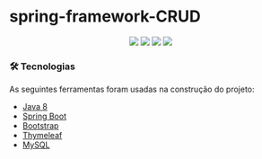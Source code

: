 # spring-framework-CRUD

<p align="center">
  <img src="https://img.shields.io/github/languages/count/gabrielsales311/spring-framework-CRUD?style=for-the-badge">
  <img src="https://img.shields.io/github/languages/code-size/gabrielsales311/spring-framework-CRUD?style=for-the-badge">
  <img src="https://img.shields.io/github/stars/gabrielsales311/spring-framework-CRUD?style=for-the-badge">
  <img src="https://img.shields.io/github/last-commit/gabrielsales311/spring-framework-CRUD?style=for-the-badge">
</p>

### 🛠 Tecnologias
As seguintes ferramentas foram usadas na construção do projeto:

- [Java 8](https://www.java.com/pt_BR/download/)
- [Spring Boot](https://spring.io/)
- [Bootstrap](https://getbootstrap.com/)
- [Thymeleaf](https://www.thymeleaf.org/)
- [MySQL](https://www.mysql.com/)
